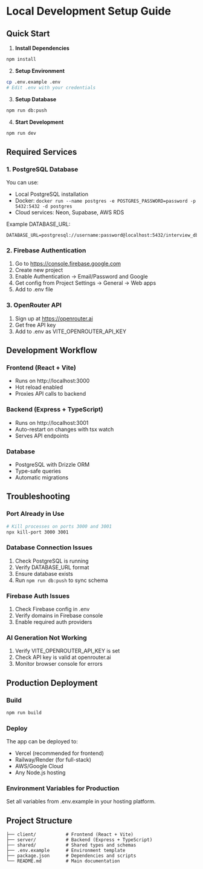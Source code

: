# Local Development Setup Guide

## Quick Start

1. **Install Dependencies**
```bash
npm install
```

2. **Setup Environment**
```bash
cp .env.example .env
# Edit .env with your credentials
```

3. **Setup Database**
```bash
npm run db:push
```

4. **Start Development**
```bash
npm run dev
```

## Required Services

### 1. PostgreSQL Database
You can use:
- Local PostgreSQL installation
- Docker: `docker run --name postgres -e POSTGRES_PASSWORD=password -p 5432:5432 -d postgres`
- Cloud services: Neon, Supabase, AWS RDS

Example DATABASE_URL:
```
DATABASE_URL=postgresql://username:password@localhost:5432/interview_db
```

### 2. Firebase Authentication
1. Go to https://console.firebase.google.com
2. Create new project
3. Enable Authentication → Email/Password and Google
4. Get config from Project Settings → General → Web apps
5. Add to .env file

### 3. OpenRouter API
1. Sign up at https://openrouter.ai
2. Get free API key
3. Add to .env as VITE_OPENROUTER_API_KEY

## Development Workflow

### Frontend (React + Vite)
- Runs on http://localhost:3000
- Hot reload enabled
- Proxies API calls to backend

### Backend (Express + TypeScript)
- Runs on http://localhost:3001
- Auto-restart on changes with tsx watch
- Serves API endpoints

### Database
- PostgreSQL with Drizzle ORM
- Type-safe queries
- Automatic migrations

## Troubleshooting

### Port Already in Use
```bash
# Kill processes on ports 3000 and 3001
npx kill-port 3000 3001
```

### Database Connection Issues
1. Check PostgreSQL is running
2. Verify DATABASE_URL format
3. Ensure database exists
4. Run `npm run db:push` to sync schema

### Firebase Auth Issues
1. Check Firebase config in .env
2. Verify domains in Firebase console
3. Enable required auth providers

### AI Generation Not Working
1. Verify VITE_OPENROUTER_API_KEY is set
2. Check API key is valid at openrouter.ai
3. Monitor browser console for errors

## Production Deployment

### Build
```bash
npm run build
```

### Deploy
The app can be deployed to:
- Vercel (recommended for frontend)
- Railway/Render (for full-stack)
- AWS/Google Cloud
- Any Node.js hosting

### Environment Variables for Production
Set all variables from .env.example in your hosting platform.

## Project Structure
```
├── client/           # Frontend (React + Vite)
├── server/           # Backend (Express + TypeScript)
├── shared/           # Shared types and schemas
├── .env.example      # Environment template
├── package.json      # Dependencies and scripts
└── README.md         # Main documentation
```